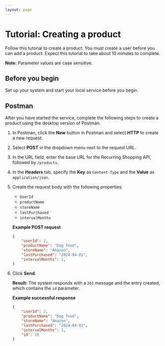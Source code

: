 ```yaml
---
layout: page
---
```


# Tutorial: Creating a product

Follow this tutorial to create a product. You must create a user before you can add a product. Expect this tutorial to take about 10 minutes to complete.

 **Note:** Parameter values are case sensitive.

## Before you begin

Set up your system and start your local service before you begin.

## Postman

After you have started the service, complete the following steps to create a product using the desktop version of Postman.

1. In Postman, click the **New** button in Postman and select **HTTP** to create a new request.
2. Select **POST** in the dropdown menu next to the request URL.
3. In the URL field, enter the base URL for the Recurring Shopping API, followed by `/products`.
4. In the **Headers** tab, specify the **Key** as `Content-Type` and the **Value** as `application/json`.
5. Create the request body with the following properties:

    * `UserId`
    * `productName`
    * `storeName`
    * `lastPurchased`
    * `intervalMonths`

    **Example POST request**

    ```json
    {
        "userId": 2,
        "productName": "Dog food",
        "storeName": "Amazon",
        "lastPurchased": "2024-04-01",
        "intervalMonths": 1,
    }
    ```

6. Click **Send**.

    **Result:** The system responds with a `201` message and the entry created, which contains the `id` parameter.

    **Example successful response**

    ```json
    {
        "userId": 2,
        "productName": "Dog food",
        "storeName": "Amazon",
        "lastPurchased": "2024-04-01",
        "intervalMonths": 1,
        "id": 10
    }
    ```
